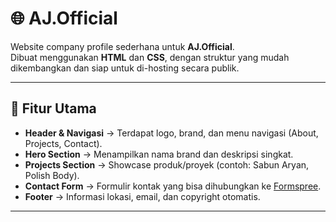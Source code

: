 # 🌐 AJ.Official

Website company profile sederhana untuk **AJ.Official**.  
Dibuat menggunakan **HTML** dan **CSS**, dengan struktur yang mudah dikembangkan dan siap untuk di-hosting secara publik.

---

## 📌 Fitur Utama
- **Header & Navigasi** → Terdapat logo, brand, dan menu navigasi (About, Projects, Contact).
- **Hero Section** → Menampilkan nama brand dan deskripsi singkat.
- **Projects Section** → Showcase produk/proyek (contoh: Sabun Aryan, Polish Body).
- **Contact Form** → Formulir kontak yang bisa dihubungkan ke [Formspree](https://formspree.io/).
- **Footer** → Informasi lokasi, email, dan copyright otomatis.

---


